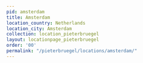```yaml
---
pid: amsterdam
title: Amsterdam
location_country: Netherlands
location_city: Amsterdam
collection: location_pieterbruegel
layout: locationpage_pieterbruegel
order: '00'
permalink: "/pieterbruegel/locations/amsterdam/"
---
```

